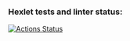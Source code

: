 ### Hexlet tests and linter status:
[![Actions Status](https://github.com/warpedrhubarb/frontend-project-lvl2/workflows/hexlet-check/badge.svg)](https://github.com/warpedrhubarb/frontend-project-lvl2/actions)